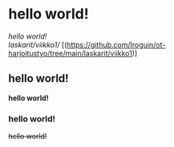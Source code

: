 # hello world!
*hello world!*\
*laskarit/viikko1/* [(https://github.com/Iroguin/ot-harjoitustyo/tree/main/laskarit/viikko1)]
## hello world!
**hello world!**
### hello world!
~~hello world!~~
